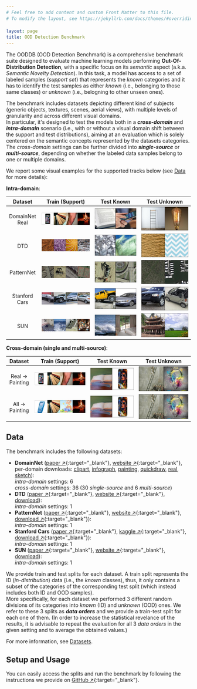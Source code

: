 ```yaml
---
# Feel free to add content and custom Front Matter to this file.
# To modify the layout, see https://jekyllrb.com/docs/themes/#overriding-theme-defaults

layout: page
title: OOD Detection Benchmark
---
```


The OODDB (OOD Detection Benchmark) is a comprehensive benchmark suite designed to evaluate machine learning models performing
**Out-Of-Distribution Detection**, with a specific focus on its *semantic* aspect (a.k.a. *Semantic Novelty Detection*).
In this task, a model has access to a set of labeled samples (*support set*) that represents the
*known* categories and it has to identify the test samples as either *known* (i.e., belonging to those same classes) or *unknown* (i.e., belogning to other unseen ones).

The benchmark includes datasets depicting different kind of subjects (generic objects, textures, scenes, aerial views), with multiple levels of granularity and across different visual domains.\
In particular, it's designed to test the models both in a **_cross-domain_** and **_intra-domain_** scenario (i.e., with or without a visual domain shift between the support and test distributions), aiming at
an evaluation which is solely centered on the semantic concepts represented by the datasets categories.
The *cross-domain* settings can be further divided into **_single-source_** or **_multi-source_**, depending on whether the labeled data samples belong to one or multiple domains.

We report some visual examples for the supported tracks below (see [Data](#data) for more details): 

**Intra-domain**:

| Dataset | Train (Support) | Test Known | Test Unknown |
| :-: | :-: | :-: | :-: |
| DomainNet Real | ![](./assets/benchmark/domainnet_real/id.jpg) | ![](./assets/benchmark/domainnet_real/test_id.jpg) | ![](./assets/benchmark/domainnet_real/ood.jpg) |
| DTD | ![](./assets/benchmark/dtd/id.jpg) | ![](./assets/benchmark/dtd/test_id.jpg) | ![](./assets/benchmark/dtd/ood.jpg) |
| PatternNet | ![](./assets/benchmark/patternnet/id.jpg) | ![](./assets/benchmark/patternnet/test_id.jpg) | ![](./assets/benchmark/patternnet/ood.jpg) |
| Stanford Cars | ![](./assets/benchmark/stanford_cars/id.jpg) | ![](./assets/benchmark/stanford_cars/test_id.jpg) | ![](./assets/benchmark/stanford_cars/ood.jpg) |
| SUN | ![](./assets/benchmark/sun/id.jpg) | ![](./assets/benchmark/sun/test_id.jpg) | ![](./assets/benchmark/sun/ood.jpg) |

**Cross-domain (single and multi-source)**:

| Dataset | Train (Support) | Test Known | Test Unknown |
| :-: | :-: | :-: | :-: |
| Real &rarr; Painting | ![](./assets/benchmark/domainnet_real/id.jpg) | ![](./assets/benchmark/domainnet_painting/test_id.jpg) | ![](./assets/benchmark/domainnet_painting/ood.jpg) |
| All &rarr; Painting | ![](./assets/benchmark/domainnet_no_painting/id.jpg) | ![](./assets/benchmark/domainnet_painting/test_id.jpg) | ![](./assets/benchmark/domainnet_painting/ood.jpg) |

## Data

The benchmark includes the following datasets:
- **DomainNet**
  ([paper ↗](https://arxiv.org/pdf/1812.01754.pdf){:target="_blank"},
  [website ↗](http://ai.bu.edu/M3SDA/){:target="_blank"}, per-domain downloads:
  [clipart](http://csr.bu.edu/ftp/visda/2019/multi-source/groundtruth/clipart.zip),
  [infograph](http://csr.bu.edu/ftp/visda/2019/multi-source/infograph.zip),
  [painting](http://csr.bu.edu/ftp/visda/2019/multi-source/groundtruth/painting.zip),
  [quickdraw](http://csr.bu.edu/ftp/visda/2019/multi-source/quickdraw.zip),
  [real](http://csr.bu.edu/ftp/visda/2019/multi-source/real.zip),
  [sketch](http://csr.bu.edu/ftp/visda/2019/multi-source/sketch.zip)):\
  *intra-domain* settings: 6\
  *cross-domain* settings: 36 (30 *single-source* and 6 *multi-source*)
- **DTD**
  ([paper ↗](https://www.robots.ox.ac.uk/~vgg/publications/2014/Cimpoi14/cimpoi14.pdf){:target="_blank"},
  [website ↗](https://www.robots.ox.ac.uk/~vgg/data/dtd/){:target="_blank"},
  [download](https://www.robots.ox.ac.uk/~vgg/data/dtd/download/dtd-r1.0.1.tar.gz)):\
  *intra-domain* settings: 1
- **PatternNet**
  ([paper ↗](https://faculty.ucmerced.edu/snewsam/papers/Zhou_ISPRS18_Patternet.pdf){:target="_blank"},
  [website ↗](https://sites.google.com/view/zhouwx/dataset#h.p_Tgef10WTuEFr){:target="_blank"},
  [download ↗](https://nuisteducn1-my.sharepoint.com/:u:/g/personal/zhouwx_nuist_edu_cn/EYSPYqBztbBBqS27B7uM_mEB3R9maNJze8M1Qg9Q6cnPBQ?e=MSf977){:target="_blank"}):\
  *intra-domain* settings: 1
- **Stanford Cars**
  ([paper ↗](https://ai.stanford.edu/~jkrause/papers/fgvc13.pdf){:target="_blank"},
  [kaggle ↗](https://www.kaggle.com/datasets/jessicali9530/stanford-cars-dataset){:target="_blank"},
  [download ↗](https://www.kaggle.com/datasets/jessicali9530/stanford-cars-dataset/download?datasetVersionNumber=2){:target="_blank"}):\
  *intra-domain* settings: 1
- **SUN**
  ([paper ↗](https://vision.princeton.edu/projects/2010/SUN/paper.pdf){:target="_blank"},
  [website ↗](https://vision.princeton.edu/projects/2010/SUN/){:target="_blank"},
  [download](http://vision.princeton.edu/projects/2010/SUN/SUN397.tar.gz)):\
  *intra-domain* settings: 1

We provide train and test splits for each dataset. 
A train split represents the ID (*in-distribution*) data (i.e., the *known* classes), thus, it only contains a subset of the categories of the corresponding test split (which instead includes both ID and OOD samples).\
More specifically, for each dataset we performed 3 different random divisions of its categories into *known* (ID) and *unknown* (OOD) ones. We refer to these 3 splits as **_data orders_** and we provide a train-test split for each one of them.
(In order to increase the statistical revelance of the results, it is advisable to
repeat the evaluation for all 3 *data orders* in the given setting and to average the obtained values.)

For more information, see [Datasets]({{site.baseurl}}/datasets/).

## Setup and Usage

You can easily access the splits and run the benchmark by following the instructions we provide on [GitHub ↗]({{site.github_url}}){:target="_blank"}.
